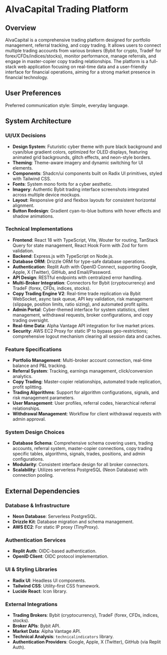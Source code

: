 # AlvaCapital Trading Platform

## Overview
AlvaCapital is a comprehensive trading platform designed for portfolio management, referral tracking, and copy trading. It allows users to connect multiple trading accounts from various brokers (Bybit for crypto, TradeF for forex/CFDs/indices/stocks), monitor performance, manage referrals, and engage in master-copier copy trading relationships. The platform is a full-stack web application focusing on real-time data and a user-friendly interface for financial operations, aiming for a strong market presence in financial technology.

## User Preferences
Preferred communication style: Simple, everyday language.

## System Architecture

### UI/UX Decisions
- **Design System**: Futuristic cyber theme with pure black background and cyan/blue gradient colors, optimized for OLED displays, featuring animated grid backgrounds, glitch effects, and neon-style borders.
- **Theming**: Theme-aware imagery and dynamic switching for UI elements.
- **Components**: Shadcn/ui components built on Radix UI primitives, styled with Tailwind CSS.
- **Fonts**: System mono fonts for a cyber aesthetic.
- **Imagery**: Authentic Bybit trading interface screenshots integrated across multiple device mockups.
- **Layout**: Responsive grid and flexbox layouts for consistent horizontal alignment.
- **Button Redesign**: Gradient cyan-to-blue buttons with hover effects and shadow animations.

### Technical Implementations
- **Frontend**: React 18 with TypeScript, Vite, Wouter for routing, TanStack Query for state management, React Hook Form with Zod for form validation.
- **Backend**: Express.js with TypeScript on Node.js.
- **Database ORM**: Drizzle ORM for type-safe database operations.
- **Authentication**: Replit Auth with OpenID Connect, supporting Google, Apple, X (Twitter), GitHub, and Email/Password.
- **API Design**: RESTful endpoints with centralized error handling.
- **Multi-Broker Integration**: Connectors for Bybit (cryptocurrency) and TradeF (forex, CFDs, indices, stocks).
- **Copy Trading Engine V2**: Real-time trade replication via Bybit WebSocket, async task queue, API key validation, risk management (slippage, position limits, ratio sizing), and automated profit splits.
- **Admin Portal**: Cyber-themed interface for system statistics, client management, withdrawal requests, broker configurations, and copy trading oversight.
- **Real-time Data**: Alpha Vantage API integration for live market prices.
- **Security**: AWS EC2 Proxy for static IP to bypass geo-restrictions; comprehensive logout mechanism clearing all session data and caches.

### Feature Specifications
- **Portfolio Management**: Multi-broker account connection, real-time balance and P&L tracking.
- **Referral System**: Tracking, earnings management, click/conversion analytics.
- **Copy Trading**: Master-copier relationships, automated trade replication, profit splitting.
- **Trading Algorithms**: Support for algorithm configurations, signals, and risk management parameters.
- **User Management**: User profiles, referral codes, hierarchical referral relationships.
- **Withdrawal Management**: Workflow for client withdrawal requests with admin approval.

### System Design Choices
- **Database Schema**: Comprehensive schema covering users, trading accounts, referral system, master-copier connections, copy trading specific tables, algorithms, signals, trades, positions, and admin configurations.
- **Modularity**: Consistent interface design for all broker connectors.
- **Scalability**: Utilizes serverless PostgreSQL (Neon Database) with connection pooling.

## External Dependencies

### Database & Infrastructure
- **Neon Database**: Serverless PostgreSQL.
- **Drizzle Kit**: Database migration and schema management.
- **AWS EC2**: For static IP proxy (TinyProxy).

### Authentication Services
- **Replit Auth**: OIDC-based authentication.
- **OpenID Client**: OIDC protocol implementation.

### UI & Styling Libraries
- **Radix UI**: Headless UI components.
- **Tailwind CSS**: Utility-first CSS framework.
- **Lucide React**: Icon library.

### External Integrations
- **Trading Brokers**: Bybit (cryptocurrency), TradeF (forex, CFDs, indices, stocks).
- **Broker APIs**: Bybit API.
- **Market Data**: Alpha Vantage API.
- **Technical Analysis**: `technicalindicators` library.
- **Authentication Providers**: Google, Apple, X (Twitter), GitHub (via Replit Auth).
